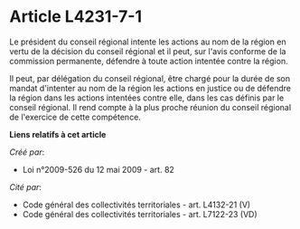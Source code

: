 # Article L4231-7-1

Le président du conseil régional intente les actions au nom de la région en vertu de la décision du conseil régional et il
peut, sur l'avis conforme de la commission permanente, défendre à toute action intentée contre la région. 

Il peut, par délégation du conseil régional, être chargé pour la durée de son mandat d'intenter au nom de la région les
actions en justice ou de défendre la région dans les actions intentées contre elle, dans les cas définis par le conseil
régional. Il rend compte à la plus proche réunion du conseil régional de l'exercice de cette compétence.

**Liens relatifs à cet article**

_Créé par_:

  - Loi n°2009-526 du 12 mai 2009 - art. 82

_Cité par_:

  - Code général des collectivités territoriales - art. L4132-21 (V)
  - Code général des collectivités territoriales - art. L7122-23 (VD)
